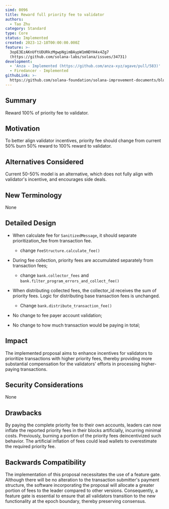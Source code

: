 ```yaml
---
simd: 0096
title: Reward full priority fee to validator
authors:
  - Tao Zhu
category: Standard
type: Core
status: Implemented
created: 2023-12-18T00:00:00.000Z
feature: >-
  3opE3EzAKnUftUDURkzMgwpNgimBAypW1mNDYH4x4Zg7
  (https://github.com/solana-labs/solana/issues/34731)
development:
  - 'Anza - Implemented (https://github.com/anza-xyz/agave/pull/583)'
  - Firedancer - Implemented
githubLink: >-
  https://github.com/solana-foundation/solana-improvement-documents/blob/main/proposals/0096-anything.md
---
```


## Summary

Reward 100% of priority fee to validator.

## Motivation

To better align validator incentives, priority fee should change from current
50% burn 50% reward to 100% reward to validator.

## Alternatives Considered

Current 50-50% model is an alternative, which does not fully align with
validator's incentive, and encourages side deals.

## New Terminology

None

## Detailed Design

- When calculate fee for `SanitizedMessage`, it should separate prioritization_fee
from transaction fee.
  - change `FeeStructure.calculate_fee()`
- During fee collection, priority fees are accumulated separately from transaction
fees;
  - change `bank.collector_fees` and `bank.filter_program_errors_and_collect_fee()`
- When distributing collected fees, the collector_id receives the sum of priority
fees. Logic for distributing base transaction fees is unchanged.
  - Change `bank.distribute_transaction_fee()`

- No change to fee payer account validation;
- No change to how much transaction would be paying in total;

## Impact

The implemented proposal aims to enhance incentives for validators to
prioritize transactions with higher priority fees, thereby providing more
substantial compensation for the validators' efforts in processing higher-paying
transactions.

## Security Considerations

None

## Drawbacks

By paying the complete priority fee to their own accounts, leaders can now
inflate the reported priority fees in their blocks artificially, incurring
minimal costs. Previously, burning a portion of the priority fees deincentivized
such behavior. The artificial inflation of fees could lead wallets to
overestimate the required priority fee.

## Backwards Compatibility

The implementation of this proposal necessitates the use of a feature gate.
Although there will be no alteration to the transaction submitter's payment
structure, the software incorporating the proposal will allocate a greater
portion of fees to the leader compared to other versions. Consequently, a
feature gate is essential to ensure that all validators transition to the
new functionality at the epoch boundary, thereby preserving consensus.
